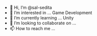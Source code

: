 - 👋 Hi, I’m @sal-sedita
- 👀 I’m interested in ... Game Development
- 🌱 I’m currently learning ... Unity
- 💞️ I’m looking to collaborate on ...
- 📫 How to reach me ...

<!---
sal-sedita/sal-sedita is a ✨ special ✨ repository because its `README.md` (this file) appears on your GitHub profile.
You can click the Preview link to take a look at your changes.
--->
